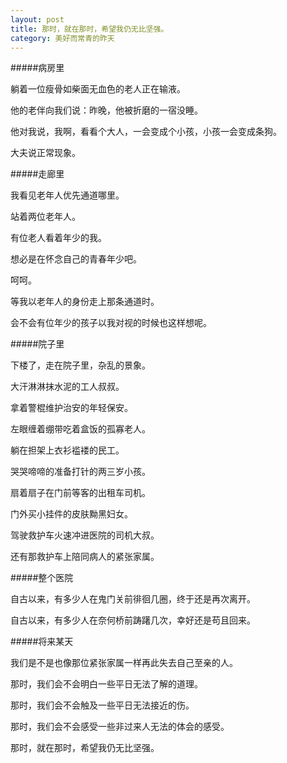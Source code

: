 ```yaml
---
layout: post
title: 那时，就在那时，希望我仍无比坚强。
category: 美好而常青的昨天
---
```


#####病房里

  躺着一位瘦骨如柴面无血色的老人正在输液。
  
  他的老伴向我们说：昨晚，他被折磨的一宿没睡。
  
  他对我说，我啊，看看个大人，一会变成个小孩，小孩一会变成条狗。
  
  大夫说正常现象。
  
  
#####走廊里

  我看见老年人优先通道哪里。
  
  站着两位老年人。
  
  有位老人看着年少的我。
  
  想必是在怀念自己的青春年少吧。
  
  呵呵。
  
  等我以老年人的身份走上那条通道时。
  
  会不会有位年少的孩子以我对视的时候也这样想呢。
  
#####院子里

  下楼了，走在院子里，杂乱的景象。
  
  大汗淋淋抹水泥的工人叔叔。
  
  拿着警棍维护治安的年轻保安。
  
  左眼缠着绷带吃着盒饭的孤寡老人。
  
  躺在担架上衣衫褴褛的民工。
  
  哭哭啼啼的准备打针的两三岁小孩。
  
  扇着扇子在门前等客的出租车司机。
  
  门外买小挂件的皮肤黝黑妇女。
  
  驾驶救护车火速冲进医院的司机大叔。
  
  还有那救护车上陪同病人的紧张家属。
  
#####整个医院

  自古以来，有多少人在鬼门关前徘徊几圈，终于还是再次离开。
  
  自古以来，有多少人在奈何桥前踌躇几次，幸好还是苟且回来。
  
  
#####将来某天

  我们是不是也像那位紧张家属一样再此失去自己至亲的人。
  
  那时，我们会不会明白一些平日无法了解的道理。
  
  那时，我们会不会触及一些平日无法接近的伤。
  
  那时，我们会不会感受一些非过来人无法的体会的感受。
  
  那时，就在那时，希望我仍无比坚强。

